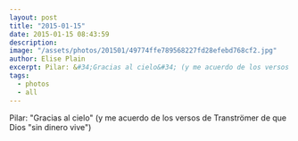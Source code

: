 ```yaml
---
layout: post
title: "2015-01-15"
date: 2015-01-15 08:43:59
description: 
image: "/assets/photos/201501/49774ffe789568227fd28efebd768cf2.jpg"
author: Elise Plain
excerpt: Pilar: &#34;Gracias al cielo&#34; (y me acuerdo de los versos de Tranströmer de que Dios &#34;sin dinero vive&#34;)
tags: 
  - photos
  - all
---
```


Pilar: &#34;Gracias al cielo&#34; (y me acuerdo de los versos de Tranströmer de que Dios &#34;sin dinero vive&#34;)
<p></p>
